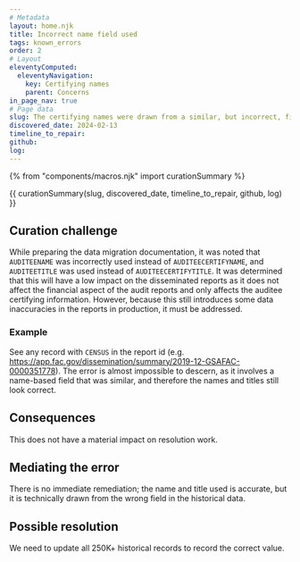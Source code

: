 ```yaml
---
# Metadata
layout: home.njk
title: Incorrect name field used
tags: known_errors
order: 2
# Layout
eleventyComputed:
  eleventyNavigation:
    key: Certifying names
    parent: Concerns
in_page_nav: true
# Page data
slug: The certifying names were drawn from a similar, but incorrect, field
discovered_date: 2024-02-13
timeline_to_repair:
github:
log:
---
```



{% from "components/macros.njk" import curationSummary %}

{{ curationSummary(slug, discovered_date, timeline_to_repair, github, log) }}

## Curation challenge

While preparing the data migration documentation, it was noted that `AUDITEENAME` was incorrectly used instead of `AUDITEECERTIFYNAME`, and `AUDITEETITLE` was used instead of `AUDITEECERTIFYTITLE`. It was determined that this will have a low impact on the disseminated reports as it does not affect the financial aspect of the audit reports and only affects the auditee certifying information. However, because this still introduces some data inaccuracies in the reports in production, it must be addressed.

### Example

See any record with `CENSUS` in the report id (e.g. https://app.fac.gov/dissemination/summary/2019-12-GSAFAC-0000351778). The error is almost impossible to descern, as it involves a name-based field that was similar, and therefore the names and titles still look correct.

## Consequences

This does not have a material impact on resolution work.

## Mediating the error

There is no immediate remediation; the name and title used is accurate, but it is technically drawn from the wrong field in the historical data.

## Possible resolution

We need to update all 250K+ historical records to record the correct value.


